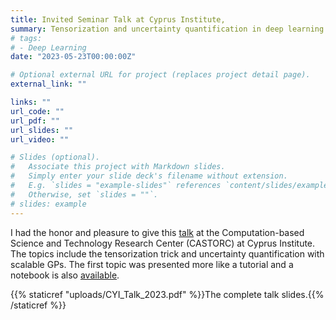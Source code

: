 ```yaml
---
title: Invited Seminar Talk at Cyprus Institute, 
summary: Tensorization and uncertainty quantification in deep learning. 
# tags:
# - Deep Learning
date: "2023-05-23T00:00:00Z"

# Optional external URL for project (replaces project detail page).
external_link: ""

links: ""
url_code: ""
url_pdf: ""
url_slides: ""
url_video: ""

# Slides (optional).
#   Associate this project with Markdown slides.
#   Simply enter your slide deck's filename without extension.
#   E.g. `slides = "example-slides"` references `content/slides/example-slides.md`.
#   Otherwise, set `slides = ""`.
# slides: example
---
```


I had the honor and pleasure to give this [talk](https://www.cyi.ac.cy/index.php/component/k2/seminar-tensorization-and-uncertainty-quantification-in-deep-learning) at the Computation-based Science and Technology Research Center (CASTORC) at Cyprus Institute. The topics include the tensorization trick and uncertainty quantification with scalable GPs. The first topic was presented more like a tutorial and a notebook is also [available](../../post/tensorization/index.md). 

{{% staticref "uploads/CYI_Talk_2023.pdf" %}}The complete talk slides.{{% /staticref %}}